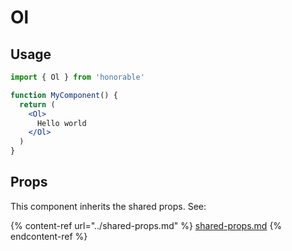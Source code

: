 # Ol

## Usage

```jsx
import { Ol } from 'honorable'

function MyComponent() {
  return (
    <Ol>
      Hello world
    </Ol>
  )
}
```

## Props

This component inherits the shared props. See:

{% content-ref url="../shared-props.md" %}
[shared-props.md](../shared-props.md)
{% endcontent-ref %}

